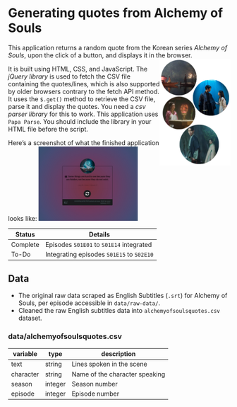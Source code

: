 # Generating quotes from Alchemy of Souls

This application returns a random quote from the Korean series *Alchemy of Souls*, upon the click of a button, and displays it in the browser.
<a href="https://dduyg.github.io/alchemyofsouls-quotes/"><img align="right" width="160" src="/images/alchemyofsouls.png"></a>

It is built using HTML, CSS, and JavaScript. The *jQuery library* is used to fetch the CSV file containing the quotes/lines, which is also supported by older browsers contrary to the fetch API method. It uses the `$.get()` method to retrieve the CSV file, parse it and display the quotes. You need a *csv parser library* for this to work. This application uses `Papa Parse`. You should include the library in your HTML file before the script.

Here’s a screenshot of what the finished application looks like: 
<a href="https://dduyg.github.io/alchemyofsouls-quotes/"><img src="/images/project-image.png" width="225px"></a>

| Status   | Details       |
|----------|---------------|
| Complete | Episodes `S01E01` to `S01E14` integrated  |
| To-Do    | Integrating episodes `S01E15` to `S02E10`        |


## Data
- The original raw data scraped as English Subtitles (`.srt`) for Alchemy of Souls, per episode accessible in `data/raw-data/`.  
- Cleaned the raw English subtitles data into `alchemyofsoulsquotes.csv` dataset.

### data/alchemyofsoulsquotes.csv
| variable  | type    | description                    |
|-----------|---------|--------------------------------|
| text      | string  | Lines spoken in the scene      |
| character | string  | Name of the character speaking |
| season    | integer | Season number                  |
| episode   | integer | Episode number                 |
